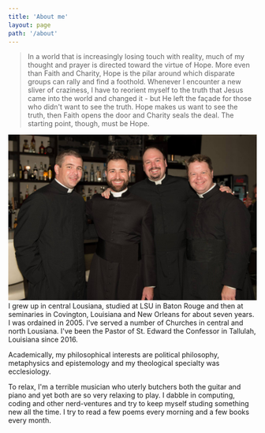 ```yaml
---
title: 'About me'
layout: page
path: '/about'
---
```


> In a world that is increasingly losing touch with reality, much of my thought and prayer is directed toward the virtue of Hope. More even than Faith and Charity, Hope is the pilar around which disparate groups can rally and find a foothold. Whenever I encounter a new sliver of craziness, I have to reorient myself to the truth that Jesus came into the world and changed it - but He left the façade for those who didn't want to see the truth. Hope makes us want to see the truth, then Faith opens the door and Charity seals the deal. The starting point, though, must be Hope.

![Frs. Travis, Melcher, Humphries & Partain](./01.jpg)
I grew up in central Lousiana, studied at LSU in Baton Rouge and then at seminaries in Covington, Louisiana and New Orleans for about seven years. I was ordained in 2005. I've served a number of Churches in central and north Lousiana. I've been the Pastor of St. Edward the Confessor in Tallulah, Louisiana since 2016.

Academically, my philosophical interests are political philosophy, metaphysics and epistemology and my theological specialty was ecclesiology.

To relax, I'm a terrible musician who uterly butchers both the guitar and piano and yet both are so very relaxing to play. I dabble in computing, coding and other nerd-ventures and try to keep myself studing something new all the time. I try to read a few poems every morning and a few books every month.

